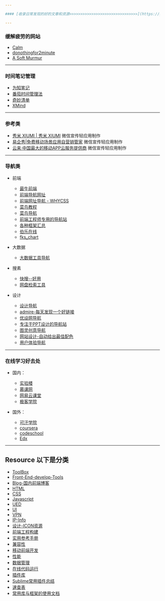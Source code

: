 ```yaml
---

#### [收录日常发现的好的文章和资源>>>>>>>>>>>>>>>>>>>>>>>>>>>>>>>](https://github.com/poetries/mywiki/issues)

---
```


### 缓解疲劳的网站
  
 - [Calm](https://www.calm.com/)
 - [donothingfor2minute](http://www.donothingfor2minutes.com/)
 - [A Soft Murmur](http://asoftmurmur.com/)

---

### 时间笔记管理

  - [为知笔记](http://www.wiz.cn/)
  - [番茄时间管理法](http://alloyteam.github.io/AlloyTimer/)
  - [奇妙清单](https://www.wunderlist.com/zh/)
  - [XMind](http://www.xmindchina.net/)

---

### 参考类

- [秀米 XIUMI | 秀米 XIUMI](http://xiumi.us/) 微信宣传轻应用制作
- [易企秀|免费移动场景应用自营销管家](http://eqxiu.com/#/home) 微信宣传轻应用制作
- [云来·中国最大的移动APP云服务提供商](http://www.liveapp.cn/) 微信宣传轻应用制作

---



### 导航类

- 前端

  - [最牛前端](http://f2er.club/)
  - [前端导航网址](http://caibaojian.com/links)
  - [前端网址导航 - WHYCSS](http://whycss.com/)
  - [菜鸟教程](http://www.runoob.com/)
  - [菜鸟导航](http://www.runoob.com/w3cnav)
  - [前端工程师专用的导航站](http://www.css88.com/nav/)
  - [各种框架汇总](https://www.awesomes.cn/repos/Applications/Frameworks)
  - [伯乐在线](http://hao.jobbole.com/#rd)
  - [fks_chart](http://html5ify.com/fks/fks_chart/)
  
  
- 大数据
 
  - [大数据工具导航](http://hao.199it.com/)


- 搜素

  - [快搜--好用](http://so.chongbuluo.com/)
  - [网盘检索工具](http://www.xilinjie.com)

- 设计

  - [设计导航](http://hao.shejidaren.com/)
  - [admire-每天发现一个好链接](https://admire.so/)
  - [优设网导航](http://hao.uisdc.com/)
  - [专注于PPT设计的导航站](http://hippter.com/)
  - [图灵创意导航](http://turingchina.cn/)
  - [网站设计-自动给出最佳配色](http://www.materialpalette.com/)
  - [用户体验导航 ](http://www.uedh.cn/index.php)
 
  
---  


### 在线学习好去处

- 国内：

  - [实验楼](https://www.shiyanlou.com)
  - [慕课网](http://imooc.com)
  - [网易云课堂](http://study.163.com/)
  - [极客学院](http://www.jikexueyuan.com/)

- 国外：

  - [可汗学院](https://www.khanacademy.org/)
  - [coursera](https://www.coursera.org/)
  - [codeschool](https://www.codeschool.com/learn)
  - [Edx](https://www.edx.org/)


---


## Resource 以下是分类

 - [ToolBox](https://github.com/poetries/mywiki/blob/master/BookMarks/Tools.md)
 - [Front-End-develop-Tools](https://github.com/poetries/mywiki/blob/master/BookMarks/Front-End%20-Develop%20-Tools.md)
 - [Blog-国内前端博客](https://github.com/poetries/mywiki/blob/master/BookMarks/Blog.md)
 - [HTML](https://github.com/poetries/mywiki/blob/master/BookMarks/HTML.md)
 - [CSS](https://github.com/poetries/mywiki/blob/master/BookMarks/CSS.md)
 - [Javascript](https://github.com/poetries/mywiki/blob/master/BookMarks/Javascript.md)
 - [UED](https://github.com/poetries/mywiki/blob/master/BookMarks/UED.md)
 - [UI](https://github.com/poetries/mywiki/blob/master/BookMarks/UI.md)
 - [VPN](https://github.com/poetries/mywiki/blob/master/BookMarks/VPN.md)
 - [IP-Info](https://github.com/poetries/mywiki/blob/master/BookMarks/IP-Info.md)
 - [设计-ICON资源](https://github.com/poetries/mywiki/blob/master/BookMarks/%E8%AE%BE%E8%AE%A1.md)
 - [前端工程构建](https://github.com/poetries/mywiki/blob/master/BookMarks/%E5%89%8D%E7%AB%AF%E5%B7%A5%E7%A8%8B%E6%9E%84%E5%BB%BA.md)
 - [实用参考手册](https://github.com/poetries/mywiki/blob/master/BookMarks/%E5%AE%9E%E7%94%A8%E5%8F%82%E8%80%83%E6%89%8B%E5%86%8C.md)
 - [兼容性](https://github.com/poetries/mywiki/blob/master/BookMarks/%E5%85%BC%E5%AE%B9%E6%80%A7.md)
 - [移动前端开发](https://github.com/poetries/mywiki/blob/master/BookMarks/%E7%A7%BB%E5%8A%A8%E5%89%8D%E7%AB%AF%E5%BC%80%E5%8F%91.md)
 - [性能](https://github.com/poetries/mywiki/blob/master/BookMarks/%E6%80%A7%E8%83%BD.md)
 - [数据管理](https://github.com/poetries/mywiki/blob/master/BookMarks/%E6%95%B0%E6%8D%AE%E7%AE%A1%E7%90%86.md)
 - [在线代码运行](https://github.com/poetries/mywiki/blob/master/BookMarks/%E5%9C%A8%E7%BA%BF%E4%BB%A3%E7%A0%81%E8%BF%90%E8%A1%8C.md)
 - [插件库](https://github.com/poetries/mywiki/blob/master/BookMarks/%E6%8F%92%E4%BB%B6%E5%BA%93.md)	
 - [Sublime常用插件总结](https://github.com/poetries/mywiki/blob/master/BookMarks/Sublime%E5%B8%B8%E7%94%A8%E6%8F%92%E4%BB%B6%E6%80%BB%E7%BB%93.md)
 - [速查表](https://github.com/poetries/mywiki/blob/master/BookMarks/%E9%80%9F%E6%9F%A5%E8%A1%A8.md)
 - [常用库与框架的使用文档](https://github.com/poetries/mywiki/blob/master/BookMarks/%E5%B8%B8%E7%94%A8%E5%BA%93%E4%B8%8E%E6%A1%86%E6%9E%B6%E7%9A%84%E4%BD%BF%E7%94%A8%E6%96%87%E6%A1%A3.md)
